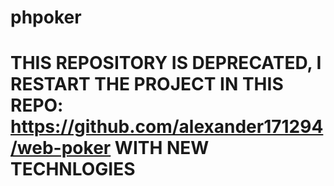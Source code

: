 phpoker
=======

# THIS REPOSITORY IS DEPRECATED, I RESTART THE PROJECT IN THIS REPO: https://github.com/alexander171294/web-poker WITH NEW TECHNLOGIES
